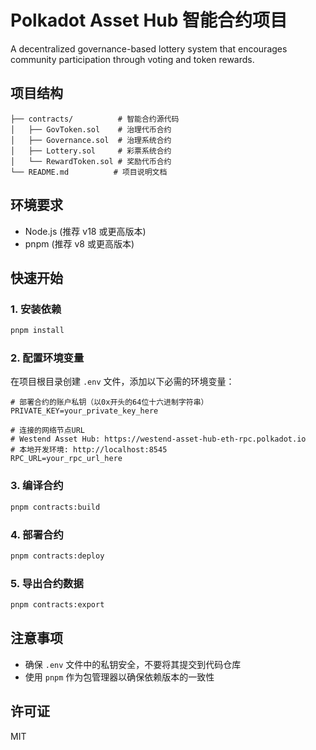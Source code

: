 # Polkadot Asset Hub 智能合约项目

A decentralized governance-based lottery system that encourages community participation through voting and token rewards.

## 项目结构

```
├── contracts/          # 智能合约源代码
│   ├── GovToken.sol    # 治理代币合约
│   ├── Governance.sol  # 治理系统合约
│   ├── Lottery.sol     # 彩票系统合约
│   └── RewardToken.sol # 奖励代币合约
└── README.md          # 项目说明文档
```

## 环境要求

- Node.js (推荐 v18 或更高版本)
- pnpm (推荐 v8 或更高版本)

## 快速开始

### 1. 安装依赖

```bash
pnpm install
```

### 2. 配置环境变量

在项目根目录创建 `.env` 文件，添加以下必需的环境变量：

```env
# 部署合约的账户私钥（以0x开头的64位十六进制字符串）
PRIVATE_KEY=your_private_key_here

# 连接的网络节点URL
# Westend Asset Hub: https://westend-asset-hub-eth-rpc.polkadot.io
# 本地开发环境: http://localhost:8545
RPC_URL=your_rpc_url_here
```

### 3. 编译合约

```bash
pnpm contracts:build
```

### 4. 部署合约

```bash
pnpm contracts:deploy
```

### 5. 导出合约数据

```bash
pnpm contracts:export
```

## 注意事项

- 确保 `.env` 文件中的私钥安全，不要将其提交到代码仓库
- 使用 `pnpm` 作为包管理器以确保依赖版本的一致性

## 许可证

MIT

